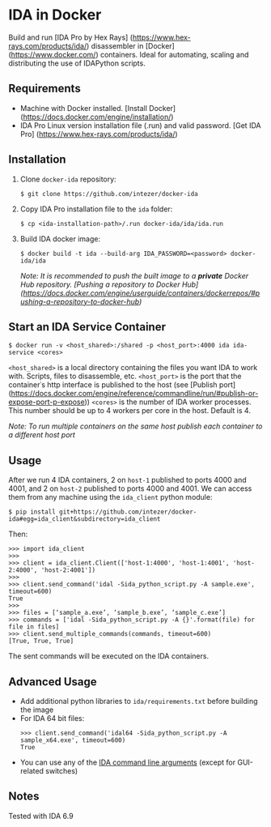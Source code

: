 # IDA in Docker
Build and run [IDA Pro by Hex Rays] (https://www.hex-rays.com/products/ida/) disassembler in [Docker] (https://www.docker.com/) containers.
Ideal for automating, scaling and distributing the use of IDAPython scripts.

## Requirements
- Machine with Docker installed. [Install Docker] (https://docs.docker.com/engine/installation/)
- IDA Pro Linux version installation file (.run) and valid password. [Get IDA Pro] (https://www.hex-rays.com/products/ida/)

## Installation
1. Clone `docker-ida` repository:

    ```
    $ git clone https://github.com/intezer/docker-ida 
    ```

2. Copy IDA Pro installation file to the `ida` folder:

    ```
    $ cp <ida-installation-path>/.run docker-ida/ida/ida.run
    ```

3. Build IDA docker image:

    ```
    $ docker build -t ida --build-arg IDA_PASSWORD=<password> docker-ida/ida
    ```

    *Note: It is recommended to push the built image to a **private** Docker Hub repository. [Pushing a repository to Docker Hub] (https://docs.docker.com/engine/userguide/containers/dockerrepos/#pushing-a-repository-to-docker-hub)*

## Start an IDA Service Container
```
$ docker run -v <host_shared>:/shared -p <host_port>:4000 ida ida-service <cores>
```

`<host_shared>` is a local directory containing the files you want IDA to work with. Scripts, files to disassemble, etc.
`<host_port>` is the port that the container᾿s http interface is published to the host (see [Publish port] (https://docs.docker.com/engine/reference/commandline/run/#publish-or-expose-port-p-expose))
`<cores>` is the number of IDA worker processes. This number should be up to 4 workers per core in the host. Default is 4.

*Note: To run multiple containers on the same host publish each container to a different host port*

## Usage
After we run 4 IDA containers, 2 on `host-1` published to ports 4000 and 4001, and 2 on `host-2` published to ports 4000 and 4001.
We can access them from any machine using the `ida_client` python module:
```
$ pip install git+https://github.com/intezer/docker-ida#egg=ida_client&subdirectory=ida_client
```

Then:
```
>>> import ida_client
>>>
>>> client = ida_client.Client(['host-1:4000', 'host-1:4001', 'host-2:4000', 'host-2:4001'])
>>> 
>>> client.send_command('idal -Sida_python_script.py -A sample.exe', timeout=600)
True
>>>
>>> files = [‘sample_a.exe’, ‘sample_b.exe’, ‘sample_c.exe’]
>>> commands = ['idal -Sida_python_script.py -A {}'.format(file) for file in files]
>>> client.send_multiple_commands(commands, timeout=600)
[True, True, True]
```

The sent commands will be executed on the IDA containers.

## Advanced Usage
- Add additional python libraries to `ida/requirements.txt` before building the image
- For IDA 64 bit files:
    ```
    >>> client.send_command('idal64 -Sida_python_script.py -A sample_x64.exe', timeout=600)
    True
    ```
- You can use any of the [IDA command line arguments](https://www.hex-rays.com/products/ida/support/idadoc/417.shtml) (except for GUI-related switches)

## Notes
Tested with IDA 6.9
